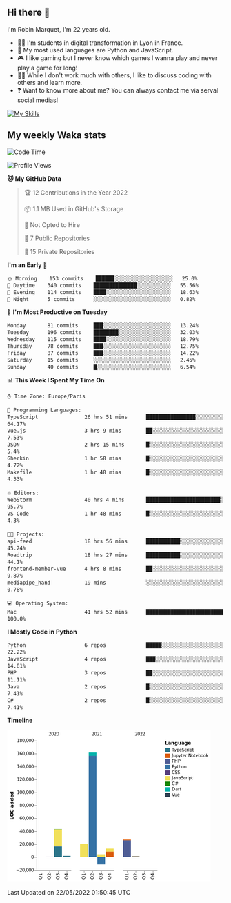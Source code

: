 ## Hi there 👋

I'm Robin Marquet, I'm 22 years old.

- 👨‍💻 I'm students in digital transformation in Lyon in France.
- 🌱 My most used languages are Python and JavaScript.
- 🎮 I like gaming but I never know which games I wanna play and never play a game for long!
- 👯‍♀️ While I don't work much with others, I like to discuss coding with others and learn more.
- ❓ Want to know more about me? You can always contact me via serval social medias!

[![My Skills](https://skillicons.dev/icons?i=js,html,css,docker,express,figma,firebase,graphql,mongodb,mysql,nodejs,py,react,ts,vue)](https://skillicons.dev)

## My weekly Waka stats

<!--START_SECTION:waka-->
![Code Time](http://img.shields.io/badge/Code%20Time-0%20secs-blue)

![Profile Views](http://img.shields.io/badge/Profile%20Views-0-blue)

**🐱 My GitHub Data** 

> 🏆 12 Contributions in the Year 2022
 > 
> 📦 1.1 MB Used in GitHub's Storage 
 > 
> 🚫 Not Opted to Hire
 > 
> 📜 7 Public Repositories 
 > 
> 🔑 15 Private Repositories  
 > 
**I'm an Early 🐤** 

```text
🌞 Morning    153 commits    ██████░░░░░░░░░░░░░░░░░░░   25.0% 
🌆 Daytime    340 commits    ██████████████░░░░░░░░░░░   55.56% 
🌃 Evening    114 commits    ████░░░░░░░░░░░░░░░░░░░░░   18.63% 
🌙 Night      5 commits      ░░░░░░░░░░░░░░░░░░░░░░░░░   0.82%

```
📅 **I'm Most Productive on Tuesday** 

```text
Monday       81 commits     ███░░░░░░░░░░░░░░░░░░░░░░   13.24% 
Tuesday      196 commits    ████████░░░░░░░░░░░░░░░░░   32.03% 
Wednesday    115 commits    ████░░░░░░░░░░░░░░░░░░░░░   18.79% 
Thursday     78 commits     ███░░░░░░░░░░░░░░░░░░░░░░   12.75% 
Friday       87 commits     ███░░░░░░░░░░░░░░░░░░░░░░   14.22% 
Saturday     15 commits     ░░░░░░░░░░░░░░░░░░░░░░░░░   2.45% 
Sunday       40 commits     █░░░░░░░░░░░░░░░░░░░░░░░░   6.54%

```


📊 **This Week I Spent My Time On** 

```text
⌚︎ Time Zone: Europe/Paris

💬 Programming Languages: 
TypeScript               26 hrs 51 mins      ████████████████░░░░░░░░░   64.17% 
Vue.js                   3 hrs 9 mins        ██░░░░░░░░░░░░░░░░░░░░░░░   7.53% 
JSON                     2 hrs 15 mins       █░░░░░░░░░░░░░░░░░░░░░░░░   5.4% 
Gherkin                  1 hr 58 mins        █░░░░░░░░░░░░░░░░░░░░░░░░   4.72% 
Makefile                 1 hr 48 mins        █░░░░░░░░░░░░░░░░░░░░░░░░   4.33%

🔥 Editors: 
WebStorm                 40 hrs 4 mins       ████████████████████████░   95.7% 
VS Code                  1 hr 48 mins        █░░░░░░░░░░░░░░░░░░░░░░░░   4.3%

🐱‍💻 Projects: 
api-feed                 18 hrs 56 mins      ███████████░░░░░░░░░░░░░░   45.24% 
Roadtrip                 18 hrs 27 mins      ███████████░░░░░░░░░░░░░░   44.1% 
frontend-member-vue      4 hrs 8 mins        ██░░░░░░░░░░░░░░░░░░░░░░░   9.87% 
mediapipe_hand           19 mins             ░░░░░░░░░░░░░░░░░░░░░░░░░   0.78%

💻 Operating System: 
Mac                      41 hrs 52 mins      █████████████████████████   100.0%

```

**I Mostly Code in Python** 

```text
Python                   6 repos             █████░░░░░░░░░░░░░░░░░░░░   22.22% 
JavaScript               4 repos             ███░░░░░░░░░░░░░░░░░░░░░░   14.81% 
PHP                      3 repos             ██░░░░░░░░░░░░░░░░░░░░░░░   11.11% 
Java                     2 repos             █░░░░░░░░░░░░░░░░░░░░░░░░   7.41% 
C#                       2 repos             █░░░░░░░░░░░░░░░░░░░░░░░░   7.41%

```


**Timeline**

![Chart not found](https://raw.githubusercontent.com/rmarquet21/rmarquet21/main/charts/bar_graph.png) 


 Last Updated on 22/05/2022 01:50:45 UTC
<!--END_SECTION:waka-->
